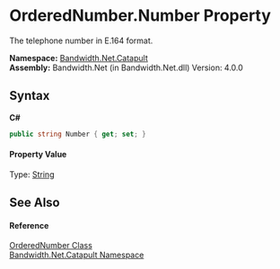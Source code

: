 ﻿# OrderedNumber.Number Property 
 

The telephone number in E.164 format.

**Namespace:**&nbsp;<a href ="N_Bandwidth_Net_Catapult.md">Bandwidth.Net.Catapult</a><br />**Assembly:**&nbsp;Bandwidth.Net (in Bandwidth.Net.dll) Version: 4.0.0

## Syntax

**C#**<br />
``` C#
public string Number { get; set; }
```


#### Property Value
Type: <a href="http://msdn2.microsoft.com/en-us/library/s1wwdcbf" target="_blank">String</a>

## See Also


#### Reference
<a href ="T_Bandwidth_Net_Catapult_OrderedNumber.md">OrderedNumber Class</a><br /><a href ="N_Bandwidth_Net_Catapult.md">Bandwidth.Net.Catapult Namespace</a><br />